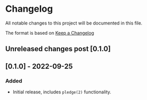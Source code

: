 # Changelog

All notable changes to this project will be documented in this file.

The format is based on [Keep a Changelog](https://keepachangelog.com/en/1.0.0/)

## Unreleased changes post [0.1.0]

## [0.1.0] - 2022-09-25

### Added
 - Initial release, includes `pledge(2)` functionality.
